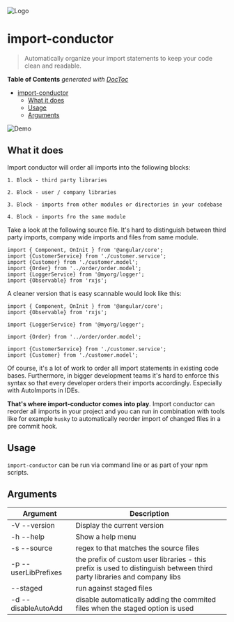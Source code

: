 ![Logo](https://raw.githubusercontent.com/kreuzerk/import-conductor/master/assets/logo.png)

# import-conductor

> Automatically organize your import statements to keep your code clean
> and readable.

<!-- START doctoc generated TOC please keep comment here to allow auto update -->
<!-- DON'T EDIT THIS SECTION, INSTEAD RE-RUN doctoc TO UPDATE -->

**Table of Contents** _generated with [DocToc](https://github.com/thlorenz/doctoc)_

- [import-conductor](#import-conductor)
  - [What it does](#what-it-does)
  - [Usage](#usage)
  - [Arguments](#arguments)

<!-- END doctoc generated TOC please keep comment here to allow auto update -->

![Demo](https://raw.githubusercontent.com/kreuzerk/import-conductor/master/assets/demo.gif)

## What it does

Import conductor will order all imports into the following blocks:

```
1. Block - third party libraries

2. Block - user / company libraries

3. Block - imports from other modules or directories in your codebase

4. Block - imports fro the same module
```

Take a look at the following source file. It's hard to distinguish
between third party imports, company wide imports and files from same module.

```
import { Component, OnInit } from '@angular/core';
import {CustomerService} from './customer.service';
import {Customer} from './customer.model';
import {Order} from '../order/order.model';
import {LoggerService} from '@myorg/logger';
import {Observable} from 'rxjs';
```

A cleaner version that is easy scannable would look like this:

```
import { Component, OnInit } from '@angular/core';
import {Observable} from 'rxjs';

import {LoggerService} from '@myorg/logger';

import {Order} from '../order/order.model';

import {CustomerService} from './customer.service';
import {Customer} from './customer.model';
```

Of course, it's a lot of work to order all import statements in existing code bases.
Furthermore, in bigger development teams it's hard to enforce this syntax so that every
developer orders their imports accordingly. Especially with AutoImports in IDEs.

**That's where import-conductor comes into play**.
Import conductor can reorder all imports in your project and you can run
in combination with tools like for example `husky` to automatically reorder
import of changed files in a pre commit hook.

## Usage

`import-conductor` can be run via command line or as part of your npm scripts.

## Arguments

| Argument             | Description                                                                                                             |
| -------------------- | ----------------------------------------------------------------------------------------------------------------------- |
| -V --version         | Display the current version                                                                                             |
| -h --help            | Show a help menu                                                                                                        |
| -s --source          | regex to that matches the source files                                                                                  |
| -p --userLibPrefixes | the prefix of custom user libraries - this prefix is used to distinguish between third party libraries and company libs |
| --staged             | run against staged files                                                                                                |
| -d --disableAutoAdd  | disable automatically adding the commited files when the staged option is used                                          |
